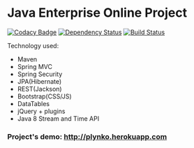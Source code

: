 Java Enterprise Online Project
===============================
[![Codacy Badge](https://api.codacy.com/project/badge/Grade/cd2d28ab27424a6aa33badbccfcffaca)](https://www.codacy.com/app/pavlo-plynko/CaloriesManagement?utm_source=github.com&amp;utm_medium=referral&amp;utm_content=shcho-isle/CaloriesManagement&amp;utm_campaign=Badge_Grade)
[![Dependency Status](https://dependencyci.com/github/shcho-isle/CaloriesManagement/badge)](https://dependencyci.com/github/shcho-isle/CaloriesManagement)
[![Build Status](https://travis-ci.org/shcho-isle/CaloriesManagement.svg?branch=master)](https://travis-ci.org/shcho-isle/CaloriesManagement)

Technology used:
- Maven
- Spring MVC
- Spring Security
- JPA(Hibernate)
- REST(Jackson)
- Bootstrap(CSS/JS)
- DataTables
- jQuery + plugins
- Java 8 Stream and Time API

### Project's demo: http://plynko.herokuapp.com
